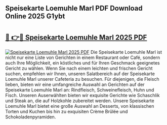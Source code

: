 ## Speisekarte Loemuhle Marl PDF Download Online 2025 G1ybt

# <h2><a href="http://gc8opwx.nevu.top/?p=Speisekarte+Loemuhle+Marl">🔗 👉🔴 Speisekarte Loemuhle Marl 2025 PDF</a></h2>

[![Speisekarte Loemuhle Marl 2025 PDF](https://i.imgur.com/dBaPXMq.png)](http://gc8opwx.nevu.top/?p=Speisekarte+Loemuhle+Marl)
Die Speisekarte Loemuhle Marl ist nicht nur eine Liste von Gerichten in einem Restaurant oder Café, sondern auch Ihre Möglichkeit, ein köstliches und für Ihren Geschmack geeignetes Gericht zu wählen. Wenn Sie nach einem leichten und frischen Gericht suchen, empfehlen wir Ihnen, unseren Salatbereich auf der Speisekarte Loemuhle Marl unserer Cafeteria zu besuchen. Für diejenigen, die Fleisch lieben, bieten wir eine umfangreiche Auswahl an Gerichten auf der Speisekarte Loemuhle Marl an: Rindfleisch, Schweinefleisch, Huhn und Fisch. Unseren Auserwählten bieten wir exquisite Gerichte wie Schaschlik und Steak an, die auf Holzkohle zubereitet werden. Unsere Speisekarte Loemuhle Marl bietet eine große Auswahl an Desserts, von klassischen Torten und Kuchen bis hin zu exquisiten Crème Brûlée und Schokoladenpyramiden.
